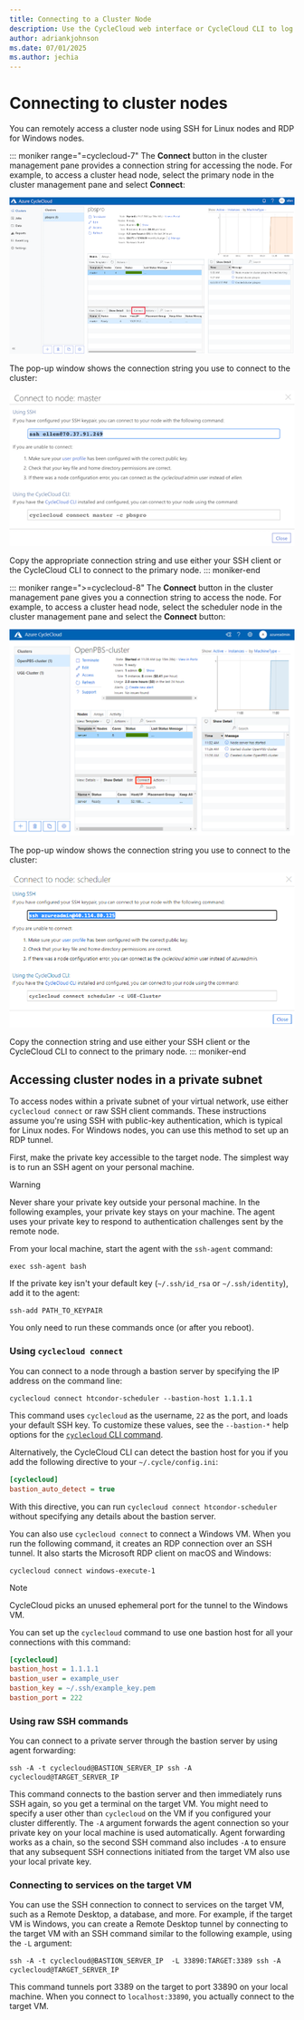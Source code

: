 ```yaml
---
title: Connecting to a Cluster Node
description: Use the CycleCloud web interface or CycleCloud CLI to log into a cluster node
author: adriankjohnson
ms.date: 07/01/2025
ms.author: jechia
---
```


# Connecting to cluster nodes

You can remotely access a cluster node using SSH for Linux nodes and RDP for Windows nodes. 

::: moniker range="=cyclecloud-7"
The **Connect** button in the cluster management pane provides a connection string for accessing the node. For example, to access a cluster head node, select the primary node in the cluster management pane and select **Connect**:

![CycleCloud Master Node Connect Button](../images/version-7/cluster-connect-button.png)

The pop-up window shows the connection string you use to connect to the cluster:

![CycleCloud Master Node Connection Screen](../images/version-7/connect-to-master-node.png)

Copy the appropriate connection string and use either your SSH client or the CycleCloud CLI to connect to the primary node. 
::: moniker-end

::: moniker range=">=cyclecloud-8"
The **Connect** button in the cluster management pane gives you a connection string to access the node. For example, to access a cluster head node, select the scheduler node in the cluster management pane and select the **Connect** button:

![CycleCloud Master Node Connect Button](../images/version-8/cluster-connect-button.png)

The pop-up window shows the connection string you use to connect to the cluster:

![CycleCloud Master Node Connection Screen](../images/version-8/connect-to-scheduler-node.png)

Copy the connection string and use either your SSH client or the CycleCloud CLI to connect to the primary node.
::: moniker-end


## Accessing cluster nodes in a private subnet

To access nodes within a private subnet of your virtual network, use either `cyclecloud connect` or raw SSH client commands. These instructions assume you're using SSH with public-key authentication, which is typical for Linux nodes. For Windows nodes, you can use this method to set up an RDP tunnel.

First, make the private key accessible to the target node. The simplest way is to run an SSH agent on your personal machine.

> [!WARNING] 
> Never share your private key outside your personal machine. In the
> following examples, your private key stays on your machine. The agent uses
> your private key to respond to authentication challenges sent by the remote node.

From your local machine, start the agent with the `ssh-agent` command:

``` script
exec ssh-agent bash
```

If the private key isn't your default key (`~/.ssh/id_rsa` or `~/.ssh/identity`), add it to the agent:

``` script
ssh-add PATH_TO_KEYPAIR
```

You only need to run these commands once (or after you reboot).

### Using `cyclecloud connect`

You can connect to a node through a bastion server by specifying the IP address on the command line:

``` CLI
cyclecloud connect htcondor-scheduler --bastion-host 1.1.1.1
```

This command uses `cyclecloud` as the username, `22` as the port, and loads your default SSH key. To customize these values, see the `--bastion-*` help options for the [`cyclecloud` CLI command](~/articles/cyclecloud/cli.md#cyclecloud-connect).

Alternatively, the CycleCloud CLI can detect the bastion host for you if you add the following directive to your `~/.cycle/config.ini`:

``` ini
[cyclecloud]
bastion_auto_detect = true
```

With this directive, you can run `cyclecloud connect htcondor-scheduler` without specifying any details about the bastion server.

You can also use `cyclecloud connect` to connect a Windows VM. When you run the following command, it creates an RDP connection over an SSH tunnel. It also starts the Microsoft RDP client on macOS and Windows:

``` CLI
cyclecloud connect windows-execute-1
```

> [!NOTE] 
> CycleCloud picks an unused ephemeral port for the tunnel to the Windows VM.

You can set up the `cyclecloud` command to use one bastion host for all your connections with this command:

``` ini
[cyclecloud]
bastion_host = 1.1.1.1
bastion_user = example_user
bastion_key = ~/.ssh/example_key.pem
bastion_port = 222
```

### Using raw SSH commands

You can connect to a private server through the bastion server by using agent forwarding:

``` CLI
ssh -A -t cyclecloud@BASTION_SERVER_IP ssh -A cyclecloud@TARGET_SERVER_IP
```

This command connects to the bastion server and then immediately runs SSH again, so you get a terminal on the target VM. You might need to specify a user other than
`cyclecloud` on the VM if you configured your cluster differently. The `-A` argument forwards the agent connection so your private key on your local machine is used automatically. Agent forwarding works as a chain, so the second SSH command also includes `-A` to ensure that any subsequent SSH connections initiated from the target VM also use your local private key.

### Connecting to services on the target VM

You can use the SSH connection to connect to services on the target VM, such as a Remote Desktop, a database, and more. For example, if the target VM is Windows, you can create a Remote Desktop tunnel by connecting to the target VM with an SSH command similar to the following example, using the `-L` argument:

``` CLI
ssh -A -t cyclecloud@BASTION_SERVER_IP  -L 33890:TARGET:3389 ssh -A cyclecloud@TARGET_SERVER_IP
```

This command tunnels port 3389 on the target to port 33890 on your local machine. When you connect to `localhost:33890`, you actually connect to the target VM.

